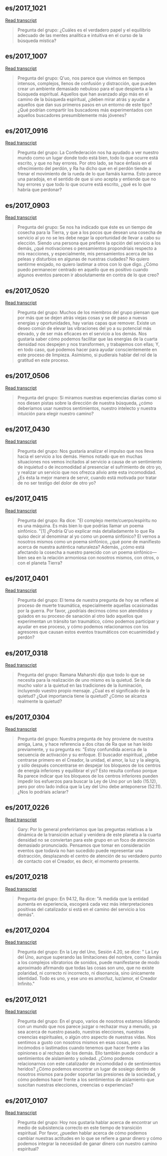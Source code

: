 ## es/2017_1021


[Read transcript](es/2017/2017_1021)

> Pregunta del grupo:  ¿Cuáles es el verdadero papel y el equilibrio adecuado de las mentes analítica e intuitiva en el curso de la búsqueda mística?

[<i class="fas fa-file-pdf"></i>](http://llresearch.org/transcripts/issues/2017_spanish/2017_1021.aspx) [<i class="fas fa-external-link-alt"></i>](http://llresearch.org/transcripts/issues/2017_spanish/2017_1021.aspx)
 

## es/2017_1007


[Read transcript](es/2017/2017_1007)

> Pregunta del grupo:  Q'uo, nos parece que vivimos en tiempos intensos, complejos, llenos de confusión y distracción, que pueden crear un ambiente demasiado nebuloso para el que despierta a la búsqueda espiritual. Aquellos que han avanzado algo más en el camino de la búsqueda espiritual, ¿deben mirar atrás y ayudar a aquellos que dan sus primeros pasos en un entorno de este tipo? ¿Qué podrían compartir los buscadores más experimentados con aquellos buscadores presumiblemente más jóvenes?

[<i class="fas fa-file-pdf"></i>](http://llresearch.org/transcripts/issues/2017_spanish/2017_1007.aspx) [<i class="fas fa-external-link-alt"></i>](http://llresearch.org/transcripts/issues/2017_spanish/2017_1007.aspx)
 

## es/2017_0916


[Read transcript](es/2017/2017_0916)

> Pregunta del grupo:  La Confederación nos ha ayudado a ver nuestro mundo como un lugar donde todo está bien, todo lo que ocurre está escrito, y que no hay errores. Por otro lado, se hace énfasis en el ofrecimiento del perdón, y Ra ha dicho que en el perdón tiende a frenar el movimiento de la rueda de lo que llamáis karma. Esto parece una paradoja, en el sentido de que si uno acepta y entiende que no hay errores y que todo lo que ocurre está escrito, ¿qué es lo que habría que perdonar?

[<i class="fas fa-file-pdf"></i>](http://llresearch.org/transcripts/issues/2017_spanish/2017_0916.aspx) [<i class="fas fa-external-link-alt"></i>](http://llresearch.org/transcripts/issues/2017_spanish/2017_0916.aspx)
 

## es/2017_0903


[Read transcript](es/2017/2017_0903)

> Pregunta del grupo:  Se nos ha indicado que éste es un tiempo de cosecha para la Tierra, y que a los pocos que desean una cosecha de servicio al yo no se les debe negar la oportunidad de llevar a cabo su elección. Siendo una persona que prefiere la opción del servicio a los demás, ¿qué motivaciones o pensamientos propondríais respecto a mis reacciones, y especialmente, mis pensamientos acerca de las peleas y disturbios en algunas de nuestras ciudades? No quiero sentirme enojado, no quiero lastimar a otros con lo que digo. ¿Cómo puedo permanecer centrado en aquello que es positivo cuando algunos eventos parecen ir absolutamente en contra de lo que creo?

[<i class="fas fa-file-pdf"></i>](http://llresearch.org/transcripts/issues/2017_spanish/2017_0903.aspx) [<i class="fas fa-external-link-alt"></i>](http://llresearch.org/transcripts/issues/2017_spanish/2017_0903.aspx)
 

## es/2017_0520


[Read transcript](es/2017/2017_0520)

> Pregunta del grupo:  Muchos de los miembros del grupo piensan que por más que se dejen atrás viejas cosas y se dé paso a nuevas energías y oportunidades, hay varias capas que remover. Existe un deseo común de elevar las vibraciones del yo a su potencial más elevado, y de ser más eficaces en el servicio a los demás. Nos gustaría saber cómo podemos facilitar que las energías de la cuarta densidad nos despejen y nos transformen, y trabajemos con ellas; Y, en todo caso, qué podemos hacer para ayudar conscientemente en este proceso de limpieza. Asimismo, si pudierais hablar del rol de la gratitud en este proceso.

[<i class="fas fa-file-pdf"></i>](http://llresearch.org/transcripts/issues/2017_spanish/2017_0520.aspx) [<i class="fas fa-external-link-alt"></i>](http://llresearch.org/transcripts/issues/2017_spanish/2017_0520.aspx)
 

## es/2017_0506


[Read transcript](es/2017/2017_0506)

> Pregunta del grupo:  Si miramos nuestras experiencias diarias como si nos diesen pistas sobre la  dirección de nuestra búsqueda, ¿cómo deberíamos usar nuestros sentimientos, nuestro intelecto y nuestra intuición para elegir nuestro camino?

[<i class="fas fa-file-pdf"></i>](http://llresearch.org/transcripts/issues/2017_spanish/2017_0506.aspx) [<i class="fas fa-external-link-alt"></i>](http://llresearch.org/transcripts/issues/2017_spanish/2017_0506.aspx)
 

## es/2017_0430


[Read transcript](es/2017/2017_0430)

> Pregunta del grupo:  Nos gustaría analizar el impulso que nos lleva hacia el servicio a los demás. Hemos notado que en muchas situaciones nos vemos incitados al servicio a causa de un sentimiento de inquietud o de incomodidad al presenciar el sufrimiento de otro yo, y realizar un servicio que nos ofrezca alivio ante esta incomodidad. ¿Es ésta la mejor manera de servir, cuando está motivada por tratar de no ser testigo del dolor de otro yo?

[<i class="fas fa-file-pdf"></i>](http://llresearch.org/transcripts/issues/2017_spanish/2017_0430.aspx) [<i class="fas fa-external-link-alt"></i>](http://llresearch.org/transcripts/issues/2017_spanish/2017_0430.aspx)
 

## es/2017_0415


[Read transcript](es/2017/2017_0415)

> Pregunta del grupo:  Ra dice: "El complejo mente/cuerpo/espíritu no es una máquina. Es más bien lo que podrías llamar un poema sinfónico. "[1] ¿Podría Q'uo explicar más detalladamente lo que Ra quiso decir al denominar al yo como un poema sinfónico? El vernos a nosotros mismos como un poema sinfónico, ¿qué pone de manifiesto acerca de nuestra auténtica naturaleza? Además, ¿cómo está afectando la cosecha a nuestro parecido con un poema sinfónico—bien sea en la relación armoniosa con nosotros mismos, con otros, o con el planeta Tierra?

[<i class="fas fa-file-pdf"></i>](http://llresearch.org/transcripts/issues/2017_spanish/2017_0415.aspx) [<i class="fas fa-external-link-alt"></i>](http://llresearch.org/transcripts/issues/2017_spanish/2017_0415.aspx)
 

## es/2017_0401


[Read transcript](es/2017/2017_0401)

> Pregunta del grupo:  El tema de nuestra pregunta de hoy se refiere al proceso de muerte traumática, especialmente aquellas ocasionadas por la guerra. Por favor, ¿podríais decirnos cómo son atendidos y guiados en su proceso de sanación al otro lado aquellos que experimentan un tránsito tan traumático, cómo podemos participar y ayudar en ese proceso, y cómo podemos relacionarnos con los agresores que causan estos eventos traumáticos con ecuanimidad y perdón?

[<i class="fas fa-file-pdf"></i>](http://llresearch.org/transcripts/issues/2017_spanish/2017_0401.aspx) [<i class="fas fa-external-link-alt"></i>](http://llresearch.org/transcripts/issues/2017_spanish/2017_0401.aspx)
 

## es/2017_0318


[Read transcript](es/2017/2017_0318)

> Pregunta del grupo:  Ramana Maharshi dijo que todo lo que se necesita para la realización de uno mismo es la quietud. Se le da mucho valor a la quietud en las tradiciones de la iluminación, incluyendo vuestro propio mensaje. ¿Cual es el significado de la quietud? ¿Qué importancia tiene la quietud? ¿Cómo se alcanza realmente la quietud?

[<i class="fas fa-file-pdf"></i>](http://llresearch.org/transcripts/issues/2017_spanish/2017_0318.aspx) [<i class="fas fa-external-link-alt"></i>](http://llresearch.org/transcripts/issues/2017_spanish/2017_0318.aspx)
 

## es/2017_0304


[Read transcript](es/2017/2017_0304)

> Pregunta del grupo:  Nuestra pregunta de hoy proviene de nuestra amiga, Lana, y hace referencia a dos citas de Ra que se han leído previamente, y su pregunta es: "Estoy confundida acerca de la secuencia de activación y su enfoque. El buscador espiritual, ¿debe centrarse primero en el Creador, la unidad, el amor, la luz y la alegría, y sólo después concentrarse en despejar los bloqueos de los centros de energía inferiores y equilibrar el yo? Esto resulta confuso porque Ra parece indicar que los bloqueos de los centros inferiores pueden impedir los esfuerzos para buscar la Ley de Uno por un lado (15.12), pero por otro lado indica que la Ley del Uno debe anteponerse (52.11). ¿Nos lo podríais aclarar?

[<i class="fas fa-file-pdf"></i>](http://llresearch.org/transcripts/issues/2017_spanish/2017_0304.aspx) [<i class="fas fa-external-link-alt"></i>](http://llresearch.org/transcripts/issues/2017_spanish/2017_0304.aspx)
 

## es/2017_0226


[Read transcript](es/2017/2017_0226)

> Gary:  Por lo general preferiríamos que las preguntas relativas a la dinámica de la transición actual y venidera de este planeta a la cuarta densidad no se conviertan para este grupo en un foco de atención demasiado pronunciado. Pensamos que tomar en consideración eventos que todavía no han sucedido puede representar una distracción, desplazando el centro de atención de su verdadero punto de contacto con el Creador, es decir, el momento presente.

[<i class="fas fa-file-pdf"></i>](http://llresearch.org/transcripts/issues/2017_spanish/2017_0226.aspx) [<i class="fas fa-external-link-alt"></i>](http://llresearch.org/transcripts/issues/2017_spanish/2017_0226.aspx)
 

## es/2017_0218


[Read transcript](es/2017/2017_0218)

> Pregunta del grupo:  En 94.12, Ra dice: "A medida que la entidad aumenta en experiencia, escogerá cada vez más interpretaciones positivas del catalizador si está en el camino del servicio a los demás".

[<i class="fas fa-file-pdf"></i>](http://llresearch.org/transcripts/issues/2017_spanish/2017_0218.aspx) [<i class="fas fa-external-link-alt"></i>](http://llresearch.org/transcripts/issues/2017_spanish/2017_0218.aspx)
 

## es/2017_0204


[Read transcript](es/2017/2017_0204)

> Pregunta del grupo:  En la Ley del Uno, Sesión 4.20, se dice: " La Ley del Uno, aunque superando las limitaciones del nombre, como llamáis a los complejos vibratorios de sonidos, puede manifestarse de modo aproximado afirmando que todas las cosas son uno, que no existe polaridad, ni correcto ni incorrecto, ni disonancia, sino únicamente identidad. Todo es uno, y ese uno es amor/luz, luz/amor, el Creador Infinito."

[<i class="fas fa-file-pdf"></i>](http://llresearch.org/transcripts/issues/2017_spanish/2017_0204.aspx) [<i class="fas fa-external-link-alt"></i>](http://llresearch.org/transcripts/issues/2017_spanish/2017_0204.aspx)
 

## es/2017_0121


[Read transcript](es/2017/2017_0121)

> Pregunta del grupo:  En el grupo, varios de nosotros estamos lidiando con un mundo que nos parece juzgar o rechazar muy a menudo, ya sea acerca de nuestro pasado, nuestras elecciones, nuestras creencias espirituales, o algún otro aspecto de nuestras vidas. Nos sentimos a gusto con nosotros mismos en esas cosas, pero incómodos o lastimados cuando tenemos que hacer frente a las opiniones o al rechazo de los demás. Ello también puede conducir a sentimientos de aislamiento y soledad. ¿Cómo podemos relacionarnos con este catalizador de incomodidad o de sentimientos heridos? ¿Cómo podemos encontrar un lugar de sosiego dentro de nosotros mismos para poder soportar las presiones de la sociedad, y cómo podemos hacer frente a los sentimientos de aislamiento que suscitan nuestras elecciones, creencias o experiencias?

[<i class="fas fa-file-pdf"></i>](http://llresearch.org/transcripts/issues/2017_spanish/2017_0121.aspx) [<i class="fas fa-external-link-alt"></i>](http://llresearch.org/transcripts/issues/2017_spanish/2017_0121.aspx)
 

## es/2017_0107


[Read transcript](es/2017/2017_0107)

> Pregunta del grupo:  Hoy nos gustaría hablar acerca de encontrar un medio de subsistencia correcto en este tiempo de transición espiritual. Por favor, ¿pueden hablar acerca de cómo podemos cambiar nuestras actitudes en lo que se refiere a ganar dinero y cómo podemos integrar la necesidad de ganar dinero con nuestro camino espiritual?

[<i class="fas fa-file-pdf"></i>](http://llresearch.org/transcripts/issues/2017_spanish/2017_0107.aspx) [<i class="fas fa-external-link-alt"></i>](http://llresearch.org/transcripts/issues/2017_spanish/2017_0107.aspx)
 
